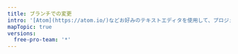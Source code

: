 ```yaml
---
title: ブランチでの変更
intro: '[Atom](https://atom.io/)などお好みのテキストエディタを使用して、プロジェクトに変更を加え、{{ site.data.variables.product.prodname_desktop }}を使って有意義なコミットをビジュアル化します。'
mapTopic: true
versions:
  free-pro-team: '*'
---
```


